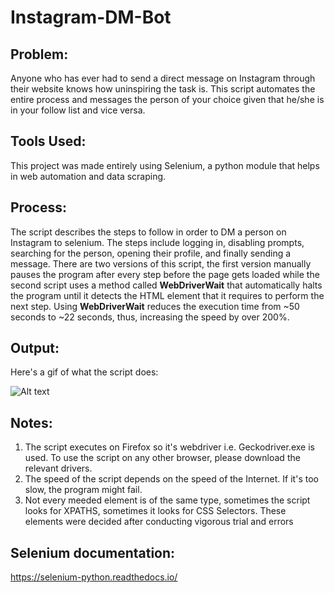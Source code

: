 # Instagram-DM-Bot

## Problem:
Anyone who has ever had to send a direct message on Instagram through their website knows how uninspiring the task is. 
This script automates the entire process and messages the person of your choice given that he/she is in your follow list and vice versa.

## Tools Used:
This project was made entirely using Selenium, a python module that helps in web automation and data scraping.

## Process:
The script describes the steps to follow in order to DM a person on Instagram to selenium. The steps include logging in, disabling prompts, searching for the person, opening their profile, and finally sending a message. There are two versions of this script, the first version manually pauses the program after every step before the page gets loaded while the second script uses a method called **WebDriverWait** that automatically halts the program until it detects the HTML element that it requires to perform the next step. Using **WebDriverWait** reduces the execution time from ~50 seconds to ~22 seconds, thus, increasing the speed by over 200%.

## Output:

Here's a gif of what the script does:

![Alt text](Instagram_Dm_Fast.gif) 

## Notes:
1) The script executes on Firefox so it's webdriver i.e. Geckodriver.exe is used. To use the script on any other browser, please download the relevant drivers.
2) The speed of the script depends on the speed of the Internet. If it's too slow, the program might fail.
3) Not every meeded element is of the same type, sometimes the script looks for XPATHS, sometimes it looks for CSS Selectors. These elements were decided after conducting vigorous trial and errors

## Selenium documentation: 
https://selenium-python.readthedocs.io/
